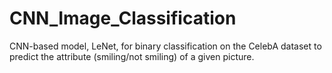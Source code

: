 # CNN_Image_Classification
CNN-based model, LeNet, for binary classification on the CelebA dataset to predict the attribute (smiling/not smiling) of a given picture.
